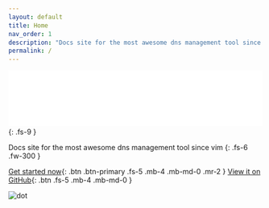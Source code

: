 ```yaml
---
layout: default
title: Home
nav_order: 1
description: "Docs site for the most awesome dns management tool since vim"
permalink: /
---
```


![BootDNS Logo](/assets/bootdnslogo.png)
{: .fs-9 }

Docs site for the most awesome dns management tool since vim
{: .fs-6 .fw-300 }

[Get started now](/admin/getting-started.html){: .btn .btn-primary .fs-5 .mb-4 .mb-md-0 .mr-2 } [View it on GitHub](https://github.com/bootDNS/bootDNS-admin){: .btn .fs-5 .mb-4 .mb-md-0 }







![dot](https://boot.dk/1x1.png?parent=bootdns.boot.dk)
